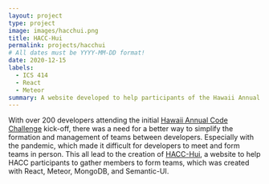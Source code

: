 ```yaml
---
layout: project
type: project
image: images/hacchui.png
title: HACC-Hui
permalink: projects/hacchui
# All dates must be YYYY-MM-DD format!
date: 2020-12-15
labels:
  - ICS 414
  - React
  - Meteor
summary: A website developed to help participants of the Hawaii Annual Code Challenge with team formation.
---
```


With over 200 developers attending the initial <a href="https://hacc.hawaii.gov/">Hawaii Annual Code Challenge</a> kick-off, there was a need for a better way to simplify the formation and management of teams between developers. Especially with the pandemic, which made it difficult for developers to meet and form teams in person. This all lead to the creation of <a href="https://hacchui.ics.hawaii.edu/#/">HACC-Hui</a>, a website to help HACC participants to gather members to form teams, which was created with React, Meteor, MongoDB, and Semantic-UI.

